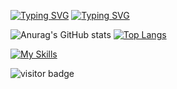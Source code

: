 [![Typing SVG](https://readme-typing-svg.herokuapp.com/?lines=Welcome+to+Guvanch's+github+page;I+am+mobile+developer)](https://git.io/typing-svg)
[![Typing SVG](https://readme-typing-svg.herokuapp.com/?lines=@:+guwanchaldurdyyew01@gmail.com)](https://git.io/typing-svg)



![Anurag's GitHub stats](https://github-readme-stats.vercel.app/api?username=northernerwolf&theme=github_dark&show_icons=true)
[![Top Langs](https://github-readme-stats.vercel.app/api/top-langs/?username=northernerwolf&layout=compact)](https://github.com/anuraghazra/github-readme-stats)




[![My Skills](https://skillicons.dev/icons?i=androidstudio,java,kotlin,nodejs,react,cpp,flutter,dart,firebase,gradle,xd,ai,figma&theme=light)](https://skillicons.dev)





![visitor badge](https://visitor-badge.glitch.me/badge?page_id=northernerwolf)

